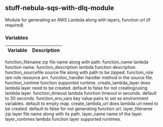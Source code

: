 ## stuff-nebula-sqs-with-dlq-module
Module for generating an AWS Lambda along with layers, function url (if required)

### Variables ###

Variable | Description
-------------------|----------------------------------------------
function_filename	    zip file name along with path.
function_name	        lambda function name.
function_description	lambda function description.
function_sourcefile	    source file along with path to be zipped.
function_role	        iam role resource arn.
function_handler	    handler method in the source file.
function_runtime	    function supported runtime.
create_lambda_layer	    does lambda layer need to be created. default to false for not creating/using lambda layer.
function_timeout	    lambda function timeout in seconds. default to 30 seconds.
function_env_vars	    key value pairs to set as environment variables. default to empty map.
create_lambda_url	    does lambda url need to be created. default to false for not generating function url.
layer_filename	        zip layer file name along with its path.
layer_name	            name of the layer.
layer_runtimes	        lambda function layer supported runtimes.
